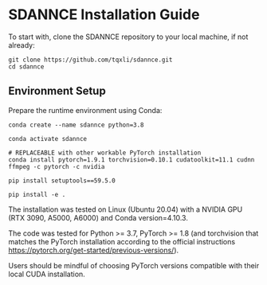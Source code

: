 # SDANNCE Installation Guide
To start with, clone the SDANNCE repository to your local machine, if not already:
```
git clone https://github.com/tqxli/sdannce.git
cd sdannce
```

## Environment Setup
Prepare the runtime environment using Conda:
```
conda create --name sdannce python=3.8

conda activate sdannce

# REPLACEABLE with other workable PyTorch installation
conda install pytorch=1.9.1 torchvision=0.10.1 cudatoolkit=11.1 cudnn ffmpeg -c pytorch -c nvidia

pip install setuptools==59.5.0

pip install -e .
```

The installation was tested on Linux (Ubuntu 20.04) with a NVIDIA GPU (RTX 3090, A5000, A6000) and Conda version=4.10.3.

The code was tested for Python >= 3.7, PyTorch >= 1.8 (and torchvision that matches the PyTorch installation according to the official instructions https://pytorch.org/get-started/previous-versions/). 

Users should be mindful of choosing PyTorch versions compatible with their local CUDA installation. 